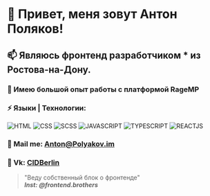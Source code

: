 # 👋 Привет, меня зовут **Антон Поляков**!
## 📫 Являюсь фронтенд разработчиком * из Ростова-на-Дону.
### 🤔 Имею большой опыт работы с платформой RageMP
### ⚡ Языки | Технологии:
![HTML](https://img.shields.io/badge/-HTML-161616?style=for-the-badge&logo=html5)
![CSS](https://img.shields.io/badge/-CSS-161616?style=for-the-badge&logo=css)
![SCSS](https://img.shields.io/badge/-SCSS-161616?style=for-the-badge&logo=sass)
![JAVASCRIPT](https://img.shields.io/badge/-JAVASCRIPT-161616?style=for-the-badge&logo=javascript)
![TYPESCRIPT](https://img.shields.io/badge/-TYPESCRIPT-161616?style=for-the-badge&logo=typescript)
![REACTJS](https://img.shields.io/badge/-REACTJS-161616?style=for-the-badge&logo=react)
### 💬 Mail me: Anton@Polyakov.im
### 👯 Vk: [CIDBerlin](https://vk.com/cidberlin)
> "Веду собственный блок о фронтенде" <br/>
> ***Inst: @frontend.brothers***
